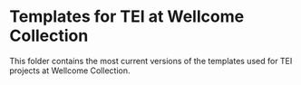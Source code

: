 # Templates for TEI at Wellcome Collection

This folder contains the most current versions of the templates used for TEI projects at Wellcome Collection.
